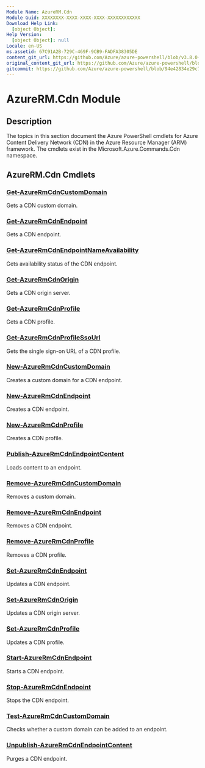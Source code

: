 ```yaml
---
Module Name: AzureRM.Cdn
Module Guid: XXXXXXXX-XXXX-XXXX-XXXX-XXXXXXXXXXXX
Download Help Link:
  [object Object]:
Help Version:
  [object Object]: null
Locale: en-US
ms.assetid: 67C91A2B-729C-469F-9CB9-FADFA38305DE
content_git_url: https://github.com/Azure/azure-powershell/blob/v3.8.0-April2017/src/ResourceManager/Cdn/Commands.Cdn/help/AzureRM.Cdn.md
original_content_git_url: https://github.com/Azure/azure-powershell/blob/v3.8.0-April2017/src/ResourceManager/Cdn/Commands.Cdn/help/AzureRM.Cdn.md
gitcommit: https://github.com/Azure/azure-powershell/blob/94e42834e29c78cafba9e3f1e99e14af92561036
---
```


# AzureRM.Cdn Module
## Description
The topics in this section document the Azure PowerShell cmdlets for Azure Content Delivery Network (CDN) in the Azure Resource Manager (ARM) framework. The cmdlets exist in the Microsoft.Azure.Commands.Cdn namespace.

## AzureRM.Cdn Cmdlets
### [Get-AzureRmCdnCustomDomain](Get-AzureRmCdnCustomDomain.md)
Gets a CDN custom domain.

### [Get-AzureRmCdnEndpoint](Get-AzureRmCdnEndpoint.md)
Gets a CDN endpoint.

### [Get-AzureRmCdnEndpointNameAvailability](Get-AzureRmCdnEndpointNameAvailability.md)
Gets availability status of the CDN endpoint.

### [Get-AzureRmCdnOrigin](Get-AzureRmCdnOrigin.md)
Gets a CDN origin server.

### [Get-AzureRmCdnProfile](Get-AzureRmCdnProfile.md)
Gets a CDN profile.

### [Get-AzureRmCdnProfileSsoUrl](Get-AzureRmCdnProfileSsoUrl.md)
Gets the single sign-on URL of a CDN profile.

### [New-AzureRmCdnCustomDomain](New-AzureRmCdnCustomDomain.md)
Creates a custom domain for a CDN endpoint.

### [New-AzureRmCdnEndpoint](New-AzureRmCdnEndpoint.md)
Creates a CDN endpoint.

### [New-AzureRmCdnProfile](New-AzureRmCdnProfile.md)
Creates a CDN profile.

### [Publish-AzureRmCdnEndpointContent](Publish-AzureRmCdnEndpointContent.md)
Loads content to an endpoint.

### [Remove-AzureRmCdnCustomDomain](Remove-AzureRmCdnCustomDomain.md)
Removes a custom domain.

### [Remove-AzureRmCdnEndpoint](Remove-AzureRmCdnEndpoint.md)
Removes a CDN endpoint.

### [Remove-AzureRmCdnProfile](Remove-AzureRmCdnProfile.md)
Removes a CDN profile.

### [Set-AzureRmCdnEndpoint](Set-AzureRmCdnEndpoint.md)
Updates a CDN endpoint.

### [Set-AzureRmCdnOrigin](Set-AzureRmCdnOrigin.md)
Updates a CDN origin server.

### [Set-AzureRmCdnProfile](Set-AzureRmCdnProfile.md)
Updates a CDN profile.

### [Start-AzureRmCdnEndpoint](Start-AzureRmCdnEndpoint.md)
Starts a CDN endpoint.

### [Stop-AzureRmCdnEndpoint](Stop-AzureRmCdnEndpoint.md)
Stops the CDN endpoint.

### [Test-AzureRmCdnCustomDomain](Test-AzureRmCdnCustomDomain.md)
Checks whether a custom domain can be added to an endpoint.

### [Unpublish-AzureRmCdnEndpointContent](Unpublish-AzureRmCdnEndpointContent.md)
Purges a CDN endpoint.

